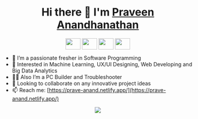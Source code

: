 <h1 align="center">Hi there 👋 I'm <a href="https://prave-anand.netlify.app/" >Praveen Anandhanathan</a></h1>
<p align="center">
    <a href="https://www.facebook.com/prave.anand.24/" target="blank"><img align="center" src="https://raw.githubusercontent.com/rahuldkjain/github-profile-readme-generator/master/src/images/icons/Social/facebook.svg" height="30" width="40" /></a>
    <a href="https://www.linkedin.com/in/praveen-anandhanathan-6475916b/" target="blank"><img align="center" src="https://raw.githubusercontent.com/rahuldkjain/github-profile-readme-generator/master/src/images/icons/Social/linked-in-alt.svg" height="30" width="40" /></a>
    <a href="https://github.com/PraveenAnandhanathan" target="blank"><img align="center" src="https://raw.githubusercontent.com/rahuldkjain/github-profile-readme-generator/master/src/images/icons/Social/github.svg" height="30" width="40" /></a>
    <a href="https://www.youtube.com/channel/UCzI3K9MAH4Y6SYxWRyOmo9w" target="blank"><img align="center" src="https://raw.githubusercontent.com/rahuldkjain/github-profile-readme-generator/master/src/images/icons/Social/youtube.svg" height="30" width="40" /></a>
</p>

- 🔭 I’m a passionate fresher in Software Programming 
- 🙌 Interested in Machine Learning, UX/UI Designing, Web Developing and Big Data Analytics
- 🐱‍🏍 Also I’m a PC Builder and Troubleshooter
- 👯 Looking to collaborate on any innovative project ideas
- 📫 Reach me: [https://prave-anand.netlify.app/](https://prave-anand.netlify.app/)

<p align="center">
    <img class="img" src="https://enovk8ftoyl6a8o.m.pipedream.net" />
</p>



<!--

<h1 align="center" font>My Stats 🌟</h1>

<div style="display: flex; flex-direction: row;">
    <img class="img" src="https://github-readme-stats.vercel.app/api?username=PraveenAnandhanathan&theme=tokyonight" />
    <img class="img" src="https://github-readme-stats.vercel.app/api/top-langs/?username=PraveenAnandhanathan&hide=css,scss,html&theme=tokyonight" />
</div>




<h1 align="center" font>Top Repos 🐱‍👤</h1>

<div style="display: flex; flex-direction: row;">
    <img class="img" src="https://github-readme-stats.vercel.app/api/pin/?username=PraveenAnandhanathan&repo=email_encryption_tamilcipher" />
    <img class="img" src="https://github-readme-stats.vercel.app/api/pin/?username=PraveenAnandhanathan&repo=machine_health_classification" />
    <img class="img" src="https://github-readme-stats.vercel.app/api/pin/?username=PraveenAnandhanathan&repo=edu_tour" />
</div>

-->

